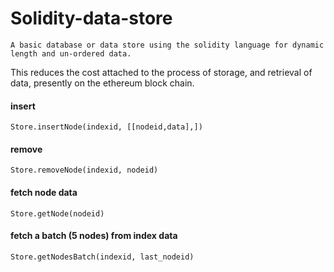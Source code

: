 # Solidity-data-store  

 `A basic database or data store using the solidity language for dynamic length and un-ordered data.`

This reduces the cost attached to the process of storage, and retrieval of data, presently on the ethereum block chain.

#### insert  
`Store.insertNode(indexid, [[nodeid,data],])`

#### remove
`Store.removeNode(indexid, nodeid)`

#### fetch node data
`Store.getNode(nodeid)`

#### fetch a batch (5 nodes) from index data
`Store.getNodesBatch(indexid, last_nodeid)`
